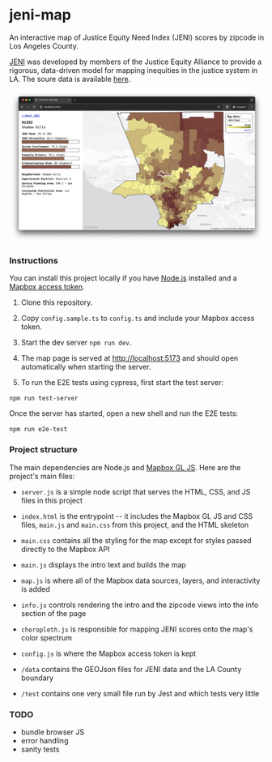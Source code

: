 # jeni-map

An interactive map of Justice Equity Need Index (JENI) scores by zipcode in Los Angeles County.

[JENI](https://www.catalystcalifornia.org/campaign-tools/maps-and-data/justice-equity-need-index) was developed by members of the Justice Equity Alliance to provide a rigorous, data-driven model for mapping inequities in the justice system in LA. The soure data is available [here](https://data.lacounty.gov/datasets/2baac0078a9f424e99b0c303e9c8b81b).

![screenshot of jeni-map](https://github.com/lovemedicine/jeni-map/blob/main/assets/jeni-map-screenshot.jpg)

### Instructions

You can install this project locally if you have [Node.js](https://nodejs.org) installed and a [Mapbox access token](https://docs.mapbox.com/help/getting-started/access-tokens/).

1. Clone this repository.

2. Copy `config.sample.ts` to `config.ts` and include your Mapbox access token.

3. Start the dev server `npm run dev`.

4. The map page is served at [http://localhost:5173](http://localhost:5173) and should open automatically when starting the server.

5. To run the E2E tests using cypress, first start the test server:

```
npm run test-server
```

Once the server has started, open a new shell and run the E2E tests:

```
npm run e2e-test
```

### Project structure

The main dependencies are Node.js and [Mapbox GL JS](https://docs.mapbox.com/mapbox-gl-js/guides/). Here are the project's main files:

- `server.js` is a simple node script that serves the HTML, CSS, and JS files in this project

- `index.html` is the entrypoint -- it includes the Mapbox GL JS and CSS files, `main.js` and `main.css` from this project, and the HTML skeleton

- `main.css` contains all the styling for the map except for styles passed directly to the Mapbox API

- `main.js` displays the intro text and builds the map

- `map.js` is where all of the Mapbox data sources, layers, and interactivity is added

- `info.js` controls rendering the intro and the zipcode views into the info section of the page

- `choropleth.js` is responsible for mapping JENI scores onto the map's color spectrum

- `config.js` is where the Mapbox access token is kept

- `/data` contains the GEOJson files for JENI data and the LA County boundary

- `/test` contains one very small file run by Jest and which tests very little

### TODO

- bundle browser JS
- error handling
- sanity tests
